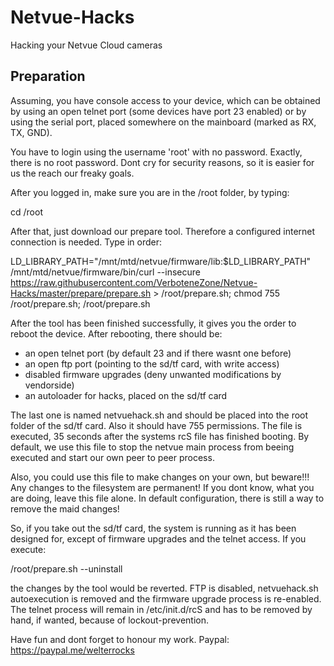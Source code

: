 # Netvue-Hacks
Hacking your Netvue Cloud cameras

## Preparation
Assuming, you have console access to your device, which can be obtained by
using an open telnet port (some devices have port 23 enabled) or by using
the serial port, placed somewhere on the mainboard (marked as RX, TX, GND).

You have to login using the username 'root' with no password. Exactly, there
is no root password. Dont cry for security reasons, so it is easier for us
the reach our freaky goals.

After you logged in, make sure you are in the /root folder, by typing:

 cd /root

After that, just download our prepare tool. Therefore a configured internet
connection is needed. Type in order:

 LD_LIBRARY_PATH="/mnt/mtd/netvue/firmware/lib:$LD_LIBRARY_PATH" /mnt/mtd/netvue/firmware/bin/curl --insecure https://raw.githubusercontent.com/VerboteneZone/Netvue-Hacks/master/prepare/prepare.sh > /root/prepare.sh; chmod 755 /root/prepare.sh; /root/prepare.sh

After the tool has been finished successfully, it gives you the order to
reboot the device. After rebooting, there should be:

- an open telnet port (by default 23 and if there wasnt one before)
- an open ftp port (pointing to the sd/tf card, with write access)
- disabled firmware upgrades (deny unwanted modifications by vendorside)
- an autoloader for hacks, placed on the sd/tf card

The last one is named netvuehack.sh and should be placed into the root
folder of the sd/tf card. Also it should have 755 permissions. The file is
executed, 35 seconds after the systems rcS file has finished booting. By
default, we use this file to stop the netvue main process from beeing
executed and start our own peer to peer process. 

Also, you could use this file to make changes on your own, but beware!!! Any
changes to the filesystem are permanent! If you dont know, what you are
doing, leave this file alone. In default configuration, there is still a way
to remove the maid changes!

So, if you take out the sd/tf card, the system is running as it has been
designed for, except of firmware upgrades and the telnet access. If you
execute:

 /root/prepare.sh --uninstall

the changes by the tool would be reverted. FTP is disabled, netvuehack.sh
autoexecution is removed and the firmware upgrade process is re-enabled. The
telnet process will remain in /etc/init.d/rcS and has to be removed by hand,
if wanted, because of lockout-prevention.

Have fun and dont forget to honour my work. 
Paypal: https://paypal.me/welterrocks

